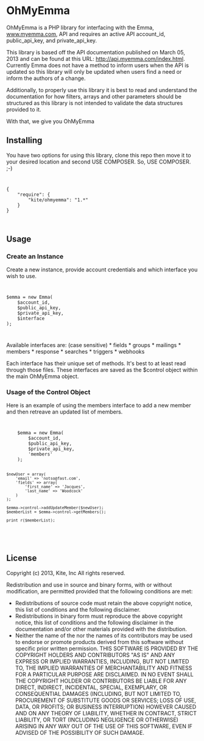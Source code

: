 OhMyEmma
========

OhMyEmma is a PHP library for interfacing with the Emma, www.myemma.com, API and
requires an active API account_id, public_api_key, and private_api_key.

This library is based off the API documentation published on March 05, 2013 and
can be found at this URL: http://api.myemma.com/index.html. Currently Emma does
not have a method to inform users when the API is updated so this library will
only be updated when users find a need or inform the authors of a change. 

Additionally, to properly use this library it is best to read and understand
the documentation for how filters, arrays and other parameters should be 
structured as this library is not intended to validate the data structures 
provided to it. 

With that, we give you OhMyEmma

## Installing ##

You have two options for using this library, clone this repo then move it to your 
desired location and second USE COMPOSER. So, USE COMPOSER. ;-)

<code>
<pre>
{
    "require": {
        "kite/ohmyemma": "1.*"
    }
}
</pre>
</code>

## Usage ##

### Create an Instance ###

Create a new instance, provide account credentials and which interface 
you wish to use. 
<code>
<pre>
$emma = new Emma(
    $account_id,
    $public_api_key,
    $private_api_key,
    $interface
);
</pre>
</code>
Available interfaces are: (case sensitive)
* fields
* groups
* mailings
* members
* response
* searches
* triggers
* webhooks

Each interface has their unique set of methods. It's best to at least read 
through those files. These interfaces are saved as the $control object within
the main OhMyEmma object. 

### Usage of the Control Object ###

Here is an example of using the members interface to add a new member and then 
retreave an updated list of members. 

<code>
<pre>
    $emma = new Emma(
        $account_id,
        $public_api_key,
        $private_api_key,
        'members'
    );

    $newUser = array(
        'email' => 'notso@fast.com',
        'fields' => array(
            'first_name' => 'Jacques',
            'last_name' => 'Woodcock'
        )
    );

    $emma->control->addUpdateMember($newUser);
    $memberList = $emma->control->getMembers();

    print_r($memberList);
</pre>
</code>

## License ##

Copyright (c) 2013, Kite, Inc All rights reserved.

Redistribution and use in source and binary forms, with or without modification, are permitted provided that the following conditions are met:

* Redistributions of source code must retain the above copyright notice, this list of conditions and the following disclaimer.
* Redistributions in binary form must reproduce the above copyright notice, this list of conditions and the following disclaimer in the documentation and/or other materials provided with the distribution.
* Neither the name of the nor the names of its contributors may be used to endorse or promote products derived from this software without specific prior written permission.
THIS SOFTWARE IS PROVIDED BY THE COPYRIGHT HOLDERS AND CONTRIBUTORS "AS IS" AND ANY EXPRESS OR IMPLIED WARRANTIES, INCLUDING, BUT NOT LIMITED TO, THE IMPLIED WARRANTIES OF MERCHANTABILITY AND FITNESS FOR A PARTICULAR PURPOSE ARE DISCLAIMED. IN NO EVENT SHALL THE COPYRIGHT HOLDER OR CONTRIBUTORS BE LIABLE FOR ANY DIRECT, INDIRECT, INCIDENTAL, SPECIAL, EXEMPLARY, OR CONSEQUENTIAL DAMAGES (INCLUDING, BUT NOT LIMITED TO, PROCUREMENT OF SUBSTITUTE GOODS OR SERVICES; LOSS OF USE, DATA, OR PROFITS; OR BUSINESS INTERRUPTION) HOWEVER CAUSED AND ON ANY THEORY OF LIABILITY, WHETHER IN CONTRACT, STRICT LIABILITY, OR TORT (INCLUDING NEGLIGENCE OR OTHERWISE) ARISING IN ANY WAY OUT OF THE USE OF THIS SOFTWARE, EVEN IF ADVISED OF THE POSSIBILITY OF SUCH DAMAGE.
